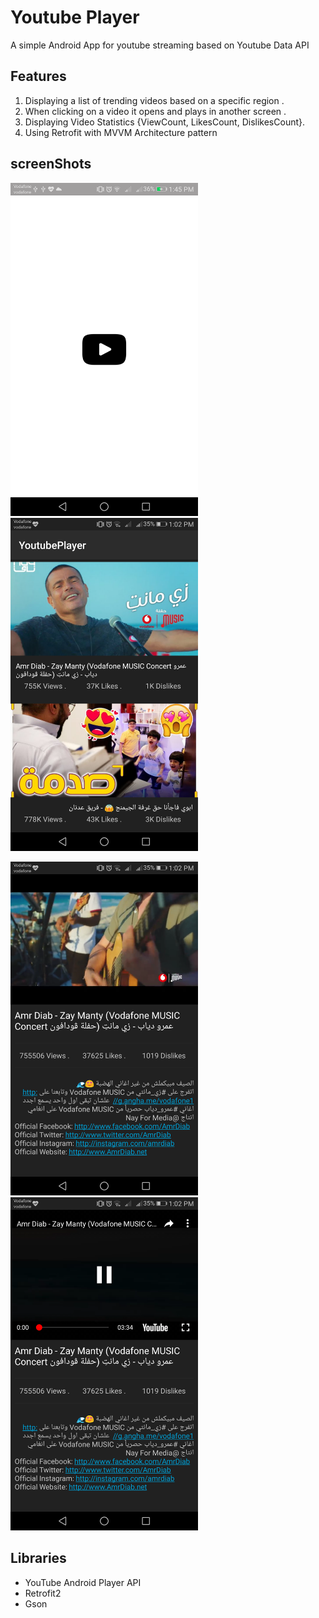 # Youtube Player
A simple Android App for youtube streaming based on Youtube Data API

## Features
1. Displaying a list of trending videos based on a specific region .
2. When clicking on a video it opens and plays in another screen .
3. Displaying Video Statistics {ViewCount, LikesCount, DislikesCount}.
4. Using Retrofit with MVVM Architecture pattern

## screenShots 
<img src="screenshots/splash.png" width=300> <img src="screenshots/trending.png" width=300>

<img src="screenshots/player2.png" width=300> <img src="screenshots/player1.png" width=300>

## Libraries
* YouTube Android Player API
* Retrofit2
* Gson 
